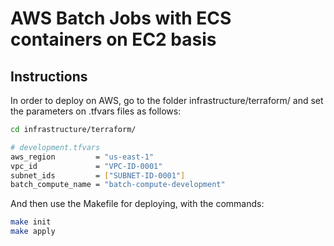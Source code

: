 # AWS Batch Jobs with ECS containers on EC2 basis

## Instructions

In order to deploy on AWS, go to the folder infrastructure/terraform/ and set the parameters on .tfvars files as follows:

```bash
cd infrastructure/terraform/

# development.tfvars
aws_region         = "us-east-1"
vpc_id             = "VPC-ID-0001"
subnet_ids         = ["SUBNET-ID-0001"]
batch_compute_name = "batch-compute-development"
```

And then use the Makefile for deploying, with the commands:

```bash
make init
make apply
```
